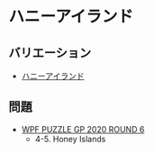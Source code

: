 # ハニーアイランド

## バリエーション
- [ハニーアイランド](japanese-honeyislands.md)

## 問題
- [WPF PUZZLE GP 2020 ROUND 6](../questions/wpfpgp2020-6.md)
	- 4-5. Honey Islands
